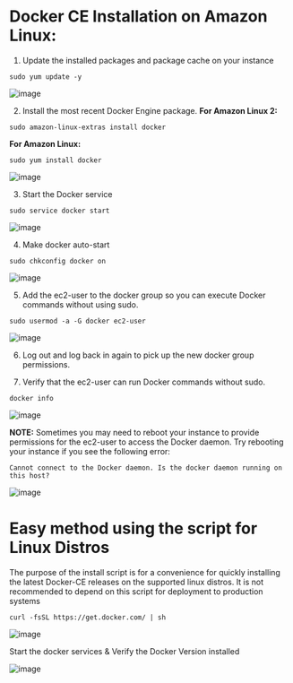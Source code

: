 # Docker CE Installation on Amazon Linux:
1. Update the installed packages and package cache on your instance

```
sudo yum update -y
```

![image](https://user-images.githubusercontent.com/90503660/137362366-51519a3a-3f16-4ce6-82eb-23e97cce74b1.png)


2. Install the most recent Docker Engine package.
  **For Amazon Linux 2:**
```
sudo amazon-linux-extras install docker
```

  **For Amazon Linux:**
```
sudo yum install docker
```

![image](https://user-images.githubusercontent.com/90503660/137362514-4ea52fd6-ff81-4aa7-98f4-98d027eedffc.png)


3. Start the Docker service

```
sudo service docker start
```

![image](https://user-images.githubusercontent.com/90503660/137362634-405d0dce-db8d-42a1-bca3-90e6b4e9cc55.png)


4. Make docker auto-start

```
sudo chkconfig docker on
```

![image](https://user-images.githubusercontent.com/90503660/137362709-de5b6012-073b-4f4a-91d5-8c1d77efa233.png)


5. Add the ec2-user to the docker group so you can execute Docker commands without using sudo.

```
sudo usermod -a -G docker ec2-user
```

![image](https://user-images.githubusercontent.com/90503660/137363002-e12772ac-5f16-4762-9882-cc215a451041.png)


6. Log out and log back in again to pick up the new docker group permissions.

7. Verify that the ec2-user can run Docker commands without sudo.

```
docker info
```

![image](https://user-images.githubusercontent.com/90503660/137363076-4a29355a-a349-47ae-b175-55eb966cc042.png)


**NOTE:** Sometimes you may need to reboot your instance to provide permissions for the ec2-user to access the Docker daemon. Try rebooting your instance if you see the following error:

```
Cannot connect to the Docker daemon. Is the docker daemon running on this host?
```

![image](https://user-images.githubusercontent.com/90503660/137363185-a8cae334-b08a-49b3-9122-adac0f48cb22.png)


# Easy method using the script for Linux Distros

The purpose of the install script is for a convenience for quickly installing the latest Docker-CE releases on the supported linux distros. 
It is not recommended to depend on this script for deployment to production systems

```
curl -fsSL https://get.docker.com/ | sh

```

![image](https://user-images.githubusercontent.com/90503660/137366336-389c6c0a-bc06-4dab-80e6-35febb04f366.png)

Start the docker services & Verify the Docker Version installed

![image](https://user-images.githubusercontent.com/90503660/137366491-4fef7d9f-ac65-40ac-8c0a-b5d9e1d23e1d.png)


